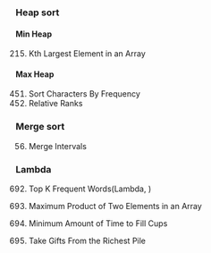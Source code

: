 ### Heap sort
#### Min Heap
215. Kth Largest Element in an Array

#### Max Heap
451. Sort Characters By Frequency
506. Relative Ranks


### Merge sort
56. Merge Intervals

### Lambda
692. Top K Frequent Words(Lambda, )

1464. Maximum Product of Two Elements in an Array
2335. Minimum Amount of Time to Fill Cups
2558. Take Gifts From the Richest Pile

